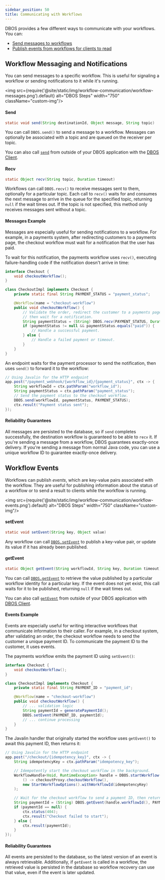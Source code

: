 ```yaml
---
sidebar_position: 50
title: Communicating with Workflows
---
```


DBOS provides a few different ways to communicate with your workflows.
You can:

- [Send messages to workflows](#workflow-messaging-and-notifications)
- [Publish events from workflows for clients to read](#workflow-events)


## Workflow Messaging and Notifications
You can send messages to a specific workflow.
This is useful for signaling a workflow or sending notifications to it while it's running.

<img src={require('@site/static/img/workflow-communication/workflow-messages.png').default} alt="DBOS Steps" width="750" className="custom-img"/>

#### Send

```java
static void send(String destinationId, Object message, String topic)
```

You can call `DBOS.send()` to send a message to a workflow.
Messages can optionally be associated with a topic and are queued on the receiver per topic.

You can also call [`send`](../reference/client.md#send) from outside of your DBOS application with the [DBOS Client](../reference/client.md).

#### Recv

```java
static Object recv(String topic, Duration timeout)
```

Workflows can call `DBOS.recv()` to receive messages sent to them, optionally for a particular topic.
Each call to `recv()` waits for and consumes the next message to arrive in the queue for the specified topic, returning `null` if the wait times out.
If the topic is not specified, this method only receives messages sent without a topic.

#### Messages Example

Messages are especially useful for sending notifications to a workflow.
For example, in a payments system, after redirecting customers to a payments page, the checkout workflow must wait for a notification that the user has paid.

To wait for this notification, the payments workflow uses `recv()`, executing failure-handling code if the notification doesn't arrive in time:

```java
interface Checkout {
    void checkoutWorkflow();
}

class CheckoutImpl implements Checkout {
    private static final String PAYMENT_STATUS = "payment_status";

    @Workflow(name = "checkout-workflow")
    public void checkoutWorkflow() {
        // Validate the order, redirect the customer to a payments page,
        // then wait for a notification.
        String paymentStatus = (String) DBOS.recv(PAYMENT_STATUS, Duration.ofSeconds(60));
        if (paymentStatus != null && paymentStatus.equals("paid")) {
            // Handle a successful payment.
        } else {
            // Handle a failed payment or timeout.
        }
    }
}
```

An endpoint waits for the payment processor to send the notification, then uses `send()` to forward it to the workflow:

```java
// Using Javalin for the HTTP endpoint
app.post("/payment_webhook/{workflow_id}/{payment_status}", ctx -> {
    String workflowId = ctx.pathParam("workflow_id");
    String paymentStatus = ctx.pathParam("payment_status");
    // Send the payment status to the checkout workflow.
    DBOS.send(workflowId, paymentStatus, PAYMENT_STATUS);
    ctx.result("Payment status sent");
});
```

#### Reliability Guarantees

All messages are persisted to the database, so if `send` completes successfully, the destination workflow is guaranteed to be able to `recv` it.
If you're sending a message from a workflow, DBOS guarantees exactly-once delivery.
If you're sending a message from normal Java code, you can use a unique workflow ID to guarantee exactly-once delivery.

## Workflow Events

Workflows can publish _events_, which are key-value pairs associated with the workflow.
They are useful for publishing information about the status of a workflow or to send a result to clients while the workflow is running.

<img src={require('@site/static/img/workflow-communication/workflow-events.png').default} alt="DBOS Steps" width="750" className="custom-img"/>

#### setEvent

```java
static void setEvent(String key, Object value)
```

Any workflow can call [`DBOS.setEvent`](../reference/methods.md#setevent) to publish a key-value pair, or update its value if it has already been published.

#### getEvent

```java
static Object getEvent(String workflowId, String key, Duration timeout)
```

You can call [`DBOS.getEvent`](../reference/methods.md#getevent) to retrieve the value published by a particular workflow identity for a particular key.
If the event does not yet exist, this call waits for it to be published, returning `null` if the wait times out.

You can also call [`getEvent`](../reference/client.md#getevent) from outside of your DBOS application with [DBOS Client](../reference/client.md).

#### Events Example

Events are especially useful for writing interactive workflows that communicate information to their caller.
For example, in a checkout system, after validating an order, the checkout workflow needs to send the customer a unique payment ID.
To communicate the payment ID to the customer, it uses events.

The payments workflow emits the payment ID using `setEvent()`:

```java
interface Checkout {
    void checkoutWorkflow();
}

class CheckoutImpl implements Checkout {
    private static final String PAYMENT_ID = "payment_id";

    @Workflow(name = "checkout-workflow")
    public void checkoutWorkflow() {
        // ... validation logic
        String paymentId = generatePaymentId();
        DBOS.setEvent(PAYMENT_ID, paymentId);
        // ... continue processing
    }
}
```

The Javalin handler that originally started the workflow uses `getEvent()` to await this payment ID, then returns it:

```java
// Using Javalin for the HTTP endpoint
app.post("/checkout/{idempotency_key}", ctx -> {
    String idempotencyKey = ctx.pathParam("idempotency_key");

    // Idempotently start the checkout workflow in the background.
    WorkflowHandle<Void, RuntimeException> handle = DBOS.startWorkflow(
        () -> checkoutProxy.checkoutWorkflow(),
        new StartWorkflowOptions().withWorkflowId(idempotencyKey)
    );

    // Wait for the checkout workflow to send a payment ID, then return it.
    String paymentId = (String) DBOS.getEvent(handle.workflowId(), PAYMENT_ID, Duration.ofSeconds(60));
    if (paymentId == null) {
        ctx.status(404);
        ctx.result("Checkout failed to start");
    } else {
        ctx.result(paymentId);
    }
});
```

#### Reliability Guarantees

All events are persisted to the database, so the latest version of an event is always retrievable.
Additionally, if `getEvent` is called in a workflow, the retrieved value is persisted in the database so workflow recovery can use that value, even if the event is later updated.
